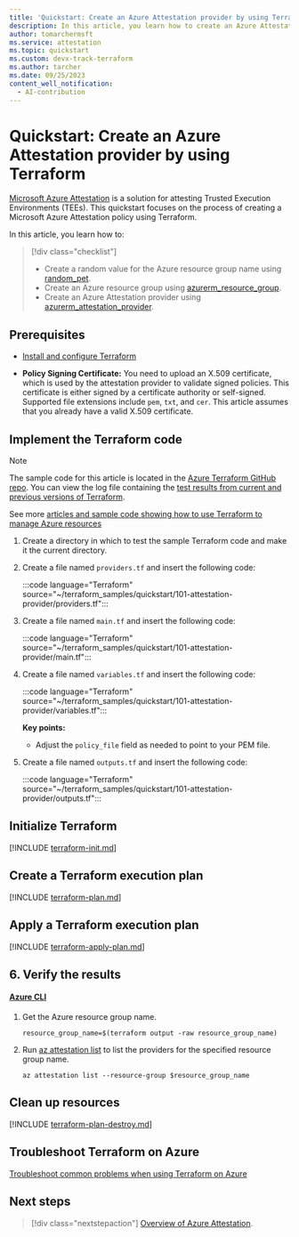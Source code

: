 ```yaml
---
title: 'Quickstart: Create an Azure Attestation provider by using Terraform'
description: In this article, you learn how to create an Azure Attestation provider using Terraform
author: tomarchermsft
ms.service: attestation
ms.topic: quickstart
ms.custom: devx-track-terraform
ms.author: tarcher
ms.date: 09/25/2023
content_well_notification: 
  - AI-contribution
---
```


# Quickstart: Create an Azure Attestation provider by using Terraform

[Microsoft Azure Attestation](overview.md) is a solution for attesting Trusted Execution Environments (TEEs). This quickstart focuses on the process of creating a Microsoft Azure Attestation policy using Terraform.

In this article, you learn how to:

> [!div class="checklist"]
> * Create a random value for the Azure resource group name using [random_pet](https://registry.terraform.io/providers/hashicorp/random/latest/docs/resources/pet).
> * Create an Azure resource group using [azurerm_resource_group](https://registry.terraform.io/providers/hashicorp/azurerm/latest/docs/resources/resource_group).
> * Create an Azure Attestation provider using [azurerm_attestation_provider](https://registry.terraform.io/providers/hashicorp/azurerm/latest/docs/resources/attestation).

## Prerequisites

- [Install and configure Terraform](/azure/developer/terraform/quickstart-configure)

- **Policy Signing Certificate:** You need to upload an X.509 certificate, which is used by the attestation provider to validate signed policies. This certificate is either signed by a certificate authority or self-signed. Supported file extensions include `pem`, `txt`, and `cer`. This article assumes that you already have a valid X.509 certificate.

## Implement the Terraform code

> [!NOTE]
> The sample code for this article is located in the [Azure Terraform GitHub repo](https://github.com/Azure/terraform/tree/master/quickstart/101-attestation-provider). You can view the log file containing the [test results from current and previous versions of Terraform](https://github.com/Azure/terraform/tree/master/quickstart/101-attestation-provider/TestRecord.md).
>
> See more [articles and sample code showing how to use Terraform to manage Azure resources](/azure/terraform)

1. Create a directory in which to test the sample Terraform code and make it the current directory.

1. Create a file named `providers.tf` and insert the following code:

    :::code language="Terraform" source="~/terraform_samples/quickstart/101-attestation-provider/providers.tf":::

1. Create a file named `main.tf` and insert the following code:

    :::code language="Terraform" source="~/terraform_samples/quickstart/101-attestation-provider/main.tf":::

1. Create a file named `variables.tf` and insert the following code:

    :::code language="Terraform" source="~/terraform_samples/quickstart/101-attestation-provider/variables.tf":::
    
    **Key points:**
    
    - Adjust the `policy_file` field as needed to point to your PEM file.
    
1. Create a file named `outputs.tf` and insert the following code:

    :::code language="Terraform" source="~/terraform_samples/quickstart/101-attestation-provider/outputs.tf":::

## Initialize Terraform

[!INCLUDE [terraform-init.md](~/azure-dev-docs-pr/articles/terraform/includes/terraform-init.md)]

## Create a Terraform execution plan

[!INCLUDE [terraform-plan.md](~/azure-dev-docs-pr/articles/terraform/includes/terraform-plan.md)]

## Apply a Terraform execution plan

[!INCLUDE [terraform-apply-plan.md](~/azure-dev-docs-pr/articles/terraform/includes/terraform-apply-plan.md)]

## 6. Verify the results

#### [Azure CLI](#tab/azure-cli)

1. Get the Azure resource group name.

    ```console
    resource_group_name=$(terraform output -raw resource_group_name)
    ```

1. Run [az attestation list](/cli/azure/attestation#az-attestation-list) to list the providers for the specified resource group name.

    ```azurecli
    az attestation list --resource-group $resource_group_name
    ```

## Clean up resources

[!INCLUDE [terraform-plan-destroy.md](~/azure-dev-docs-pr/articles/terraform/includes/terraform-plan-destroy.md)]

## Troubleshoot Terraform on Azure

[Troubleshoot common problems when using Terraform on Azure](/azure/developer/terraform/troubleshoot)

## Next steps

> [!div class="nextstepaction"] 
> [Overview of Azure Attestation](overview.md).
